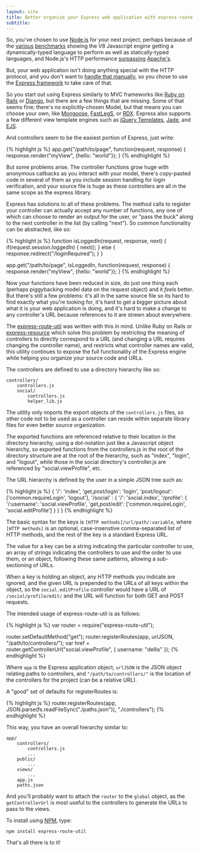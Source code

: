 ```yaml
---
layout: site
title: Better organize your Express web application with express-route-util
subtitle: 
---
```

So, you've chosen to use [Node.js](http://nodejs.org/) for your next project, perhaps because of the [various](http://attractivechaos.github.com/plb/) [benchmarks](http://onlyjob.blogspot.com/2011/03/perl5-python-ruby-php-c-c-lua-tcl.html) showing the V8 Javascript engine getting a dynamically-typed language to perform as well as statically-typed languages, and Node.js's HTTP performance [surpassing](http://zgadzaj.com/benchmarking-nodejs-basic-performance-tests-against-apache-php) [Apache's](http://www.synchrosinteractive.com/blog/9-nodejs/22-nodejs-has-a-bright-future).
 
But, your web application isn't doing anything special with the HTTP protocol, and you don't want to [handle that manually](http://nodejs.org/docs/v0.4.11/api/http.html), so you chose to use the [Express framework](http://expressjs.com/) to take care of that.
 
So you start out using Express similarly to MVC frameworks like [Ruby on Rails](http://rubyonrails.org/) or [Django](https://www.djangoproject.com/), but there are a few things that are missing. Some of that seems fine; there's no explicitly-chosen Model, but that means you can choose your own, like [Mongoose](http://mongoosejs.com/), [FastLegS](https://github.com/didit-tech/FastLegS), or [RDX](https://github.com/kreetitech/RDX). Express also supports a few different view template engines such as [jQuery Templates](https://github.com/kof/node-jqtpl), [Jade](https://github.com/visionmedia/jade), and [EJS](https://github.com/visionmedia/ejs).
 
And controllers seem to be the easiest portion of Express, just write:

{% highlight js %}
app.get("/path/to/page", function(request, response) {
    response.render("myView", {hello: "world"});
}
{% endhighlight %}
        
But some problems arise. The controller functions grow huge with anonymous callbacks as you interact with your model, there's copy-pasted code in several of them as you include session handling for login verification, and your source file is huge as these controllers are all in the same scope as the express library.
        
Express has solutions to all of these problems. The method calls to register your controller can actually accept any number of functions, any one of which can choose to render an output for the user, or "pass the buck" along to the next controller in the list (by calling "next"). So common functionality can be abstracted, like so:

{% highlight js %}
function isLoggedIn(request, response, next) {
    if(request.session.loggedIn) {
        next();
    } else {
        response.redirect("/loginRequired");
    }
}

app.get("/path/to/page", isLoggedIn, function(request, response) {
    response.render("myView", {hello: "world"});
}
{% endhighlight %}
            
Now your functions have been reduced in size, do just one thing each (perhaps piggybacking model data on the request object) and it *feels* better. But there's still a few problems: it's all in the same source file so its hard to find exactly what you're looking for, it's hard to get a bigger picture about what it is your web application is doing, and it's hard to make a change to any controller's URL because references to it are strewn about everywhere.
            
The [express-route-util](https://github.com/AGROSICA/express-route-util) was written with this in mind. Unlike Ruby on Rails or [express-resource](https://github.com/visionmedia/express-resource) which solve this problem by restricting the meaning of controllers to directly correspond to a URL (and changing a URL requires changing the controller name), and restricts what controller names are valid, this utility continues to expose the full functionality of the Express engine while helping you organize your source code and URLs.
            
The controllers are defined to use a directory hierarchy like so:
            
    controllers/
        controllers.js
        social/
            controllers.js
            helper_lib.js
            
The utility only imports the export objects of the ``controllers.js`` files, so other code not to be used as a controller can reside within separate library files for even better source organization.
            
The exported functions are referenced relative to their location in the directory hierarchy, using a dot-notation just like a Javascript object hierarchy, so exported functions from the controllers.js in the root of the directory structure are at the root of the hierarchy, such as "index", "login", and "logout", while those in the social directory's controller.js are referenced by "social.viewProfile", etc.
            
The URL hierarchy is defined by the user in a simple JSON tree such as:

{% highlight js %}
{
    '/': 'index',
    'get,post/login': 'login',
    'post/logout': ['common.requireLogin', 'logout'],
    '/social' : {
        '/': 'social.index',
        '/profile': {
            '/:username': 'social.viewProfile',
            'get,post/edit': ['common.requireLogin', 'social.editProfile']
        }
    }
}
{% endhighlight %}

The basic syntax for the keys is ``[HTTP methods]/url/path/:variable``, where ``[HTTP methods]`` is an optional, case-insenstive comma-separated list of HTTP methods, and the rest of the key is a standard Express URL.

The value for a key can be a string indicating the particular controller to use, an array of strings indicating the controllers to use and the order to use them, or an object, following these same patterns, allowing a sub-sectioning of URLs.

When a key is holding an object, any HTTP methods you indicate are ignored, and the given URL is prepended to the URLs of all keys within the object, so the ``social.editProfile`` controller would have a URL of ``/social/profile/edit/`` and the URL will function for both GET and POST requests.

The intended usage of express-route-util is as follows:

{% highlight js %}
var router = require("express-route-util");

router.setDefaultMethod("get");
router.registerRoutes(app, urlJSON, "/path/to/controllers/");
var href = router.getControllerUrl("social.viewProfile", { username: "dellis" });
{% endhighlight %}

Where ``app`` is the Express application object, ``urlJSON`` is the JSON object relating paths to controllers, and ``"/path/to/controllers/"`` is the location of the controllers for the project (can be a relative URL).

A "good" set of defaults for registerRoutes is:

{% highlight js %}
router.registerRoutes(app, JSON.parse(fs.readFileSync("./paths.json")), "./controllers");
{% endhighlight %}

This way, you have an overall hierarchy similar to:

    app/
        controllers/
            controllers.js
            ...
        public/
            ...
        views/
            ...
        app.js
        paths.json

And you'll probably want to attach the ``router`` to the ``global`` object, as the ``getControllerUrl`` is most useful to the controllers to generate the URLs to pass to the views.

To install using [NPM](http://www.npmjs.org/), type:

    npm install express-route-util

That's all there is to it!